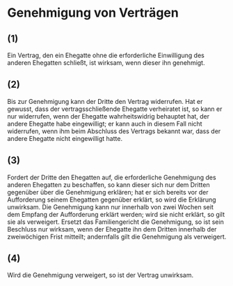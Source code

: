 # Genehmigung von Verträgen



## (1)

 Ein Vertrag, den ein Ehegatte ohne die erforderliche Einwilligung des anderen Ehegatten schließt, ist wirksam, wenn dieser ihn genehmigt.

## (2)

 Bis zur Genehmigung kann der Dritte den Vertrag widerrufen. Hat er gewusst, dass der vertragsschließende Ehegatte verheiratet ist, so kann er nur widerrufen, wenn der Ehegatte wahrheitswidrig behauptet hat, der andere Ehegatte habe eingewilligt; er kann auch in diesem Fall nicht widerrufen, wenn ihm beim Abschluss des Vertrags bekannt war, dass der andere Ehegatte nicht eingewilligt hatte.

## (3)

 Fordert der Dritte den Ehegatten auf, die erforderliche Genehmigung des anderen Ehegatten zu beschaffen, so kann dieser sich nur dem Dritten gegenüber über die Genehmigung erklären; hat er sich bereits vor der Aufforderung seinem Ehegatten gegenüber erklärt, so wird die Erklärung unwirksam. Die Genehmigung kann nur innerhalb von zwei Wochen seit dem Empfang der Aufforderung erklärt werden; wird sie nicht erklärt, so gilt sie als verweigert. Ersetzt das Familiengericht die Genehmigung, so ist sein Beschluss nur wirksam, wenn der Ehegatte ihn dem Dritten innerhalb der zweiwöchigen Frist mitteilt; andernfalls gilt die Genehmigung als verweigert.

## (4)

 Wird die Genehmigung verweigert, so ist der Vertrag unwirksam. 

